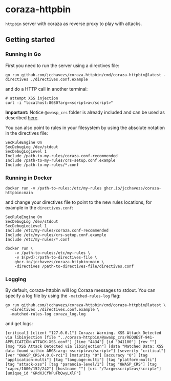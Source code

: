# coraza-httpbin

`httpbin` server with coraza as reverse proxy to play with attacks.

## Getting started

### Running in Go

First you need to run the server using a directives file:

```shell
go run github.com/jcchavezs/coraza-httpbin/cmd/coraza-httpbin@latest -directives ./directives.conf.example
```

and do a HTTP call in another terminal:

```shell
# attempt XSS injection
curl -i "localhost:8080?arg=<script>a</script>"
```

**Important:** Notice `@owasp_crs` folder is already included and can be used as described [here](https://github.com/corazawaf/coraza-coreruleset).

You can also point to rules in your filesystem by using the absolute notation in the directives file:

```seclang
SecRuleEngine On
SecDebugLog /dev/stdout
SecDebugLogLevel 1
Include /path-to-my-rules/coraza.conf-recommended
Include /path-to-my-rules/crs-setup.conf.example
Include /path-to-my-rules/*.conf
```

### Running in Docker

```shell
docker run -v /path-to-rules:/etc/my-rules ghcr.io/jcchavezs/coraza-httpbin:main
```

and change your directives file to point to the new rules locations, for example in the `directives.conf`:

```seclang
SecRuleEngine On
SecDebugLog /dev/stdout
SecDebugLogLevel 1
Include /etc/my-rules/coraza.conf-recommended
Include /etc/my-rules/crs-setup.conf.example
Include /etc/my-rules/*.conf
```

```shell
docker run \
    -v /path-to-rules:/etc/my-rules \
    -v $(pwd):/path-to-directives-file \
    ghcr.io/jcchavezs/coraza-httpbin:main \
    -directives /path-to-directives-file/directives.conf
```

### Logging

By default, coraza-httpbin will log Coraza messages to stdout. You can specify a log file by using the `-matched-rules-log` flag:

```shell
go run github.com/jcchavezs/coraza-httpbin/cmd/coraza-httpbin@latest \
  -directives ./directives.conf.example \
  -matched-rules-log coraza_log.log
```

and get logs:

```
[critical] [client "127.0.0.1"] Coraza: Warning. XSS Attack Detected via libinjection [file "../coraza-httpbin/@owasp_crs/REQUEST-941-APPLICATION-ATTACK-XSS.conf"] [line "4434"] [id "941100"] [rev ""] [msg "XSS Attack Detected via libinjection"] [data "Matched Data: XSS data found within ARGS:arg: <script>a</script>"] [severity "critical"] [ver "OWASP_CRS/4.0.0-rc1"] [maturity "0"] [accuracy "0"] [tag "application-multi"] [tag "language-multi"] [tag "platform-multi"] [tag "attack-xss"] [tag "paranoia-level/1"] [tag "OWASP_CRS"] [tag "capec/1000/152/242"] [hostname ""] [uri "/?arg=<script>a</script>"] [unique_id "GRdXJCfkPuFbQwyLXlF"]
```
